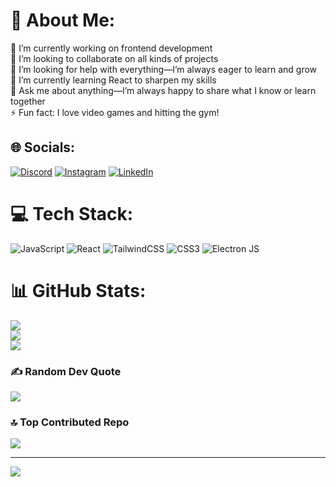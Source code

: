 # 💫 About Me:
🔭 I’m currently working on frontend development  <br>👯 I’m looking to collaborate on all kinds of projects  <br>🤝 I’m looking for help with everything—I’m always eager to learn and grow  <br>🌱 I’m currently learning React to sharpen my skills  <br>💬 Ask me about anything—I’m always happy to share what I know or learn together  <br>⚡ Fun fact: I love video games and hitting the gym!  <br>


## 🌐 Socials:
[![Discord](https://img.shields.io/badge/Discord-%237289DA.svg?logo=discord&logoColor=white)](https://discord.gg/tiredboyy) [![Instagram](https://img.shields.io/badge/Instagram-%23E4405F.svg?logo=Instagram&logoColor=white)](https://instagram.com/mahdi_kazemi2004) [![LinkedIn](https://img.shields.io/badge/LinkedIn-%230077B5.svg?logo=linkedin&logoColor=white)](https://linkedin.com/in/www.linkedin.com/in/tiredboy) 

# 💻 Tech Stack:
![JavaScript](https://img.shields.io/badge/javascript-%23323330.svg?style=for-the-badge&logo=javascript&logoColor=%23F7DF1E) ![React](https://img.shields.io/badge/react-%23323330.svg?style=for-the-badge&logo=react&logoColor=blue)  ![TailwindCSS](https://img.shields.io/badge/tailwindcss-%2338B2AC.svg?style=for-the-badge&logo=tailwind-css&logoColor=white) ![CSS3](https://img.shields.io/badge/css3-%231572B6.svg?style=for-the-badge&logo=css3&logoColor=white) ![Electron JS](https://img.shields.io/badge/react-%23323330.svg?style=for-the-badge&logo=react&logoColor=blue) 
# 📊 GitHub Stats:
![](https://github-readme-stats.vercel.app/api?username=tiredbooy&theme=tokyonight&hide_border=false&include_all_commits=true&count_private=true)<br/>
![](https://github-readme-streak-stats.herokuapp.com/?user=tiredbooy&theme=tokyonight&hide_border=false)<br/>
![](https://github-readme-stats.vercel.app/api/top-langs/?username=tiredbooy&theme=tokyonight&hide_border=false&include_all_commits=true&count_private=true&layout=compact)

### ✍️ Random Dev Quote
![](https://quotes-github-readme.vercel.app/api?type=horizontal&theme=tokyonight)

### 🔝 Top Contributed Repo
![](https://github-contributor-stats.vercel.app/api?username=tiredbooy&limit=5&theme=tokyonight&combine_all_yearly_contributions=true)

---
[![](https://visitcount.itsvg.in/api?id=tiredbooy&icon=0&color=0)](https://visitcount.itsvg.in)

<!-- Proudly created with GPRM ( https://gprm.itsvg.in ) -->
